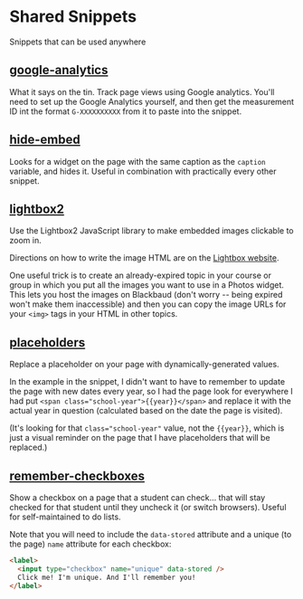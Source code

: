 # Shared Snippets

Snippets that can be used anywhere

## [google-analytics](./google-analytics.html)

What it says on the tin. Track page views using Google analytics. You'll need to set up the Google Analytics yourself, and then get the measurement ID int the format `G-XXXXXXXXXX` from it to paste into the snippet.

## [hide-embed](./hide-embed.html)

Looks for a widget on the page with the same caption as the `caption` variable, and hides it. Useful in combination with practically every other snippet.

## [lightbox2](./lightbox2.html)

Use the Lightbox2 JavaScript library to make embedded images clickable to zoom in.

Directions on how to write the image HTML are on the [Lightbox website](https://lokeshdhakar.com/projects/lightbox2/#getting-started:~:text=INITIALIZE%20WITH%20HTML).

One useful trick is to create an already-expired topic in your course or group in which you put all the images you want to use in a Photos widget. This lets you host the images on Blackbaud (don't worry -- being expired won't make them inaccessible) and then you can copy the image URLs for your `<img>` tags in your HTML in other topics.

## [placeholders](./placeholders.html)

Replace a placeholder on your page with dynamically-generated values.

In the example in the snippet, I didn't want to have to remember to update the page with new dates every year, so I had the page look for everywhere I had put `<span class="school-year">{{year}}</span>` and replace it with the actual year in question (calculated based on the date the page is visited).

(It's looking for that `class="school-year"` value, not the `{{year}}`, which is just a visual reminder on the page that I have placeholders that will be replaced.)

## [remember-checkboxes](./remember-checkboxes.html)

Show a checkbox on a page that a student can check… that will stay checked for that student until they uncheck it (or switch browsers). Useful for self-maintained to do lists.

Note that you will need to include the `data-stored` attribute and a unique (to the page) `name` attribute for each checkbox:

```html
<label>
  <input type="checkbox" name="unique" data-stored />
  Click me! I'm unique. And I'll remember you!
</label>
```
